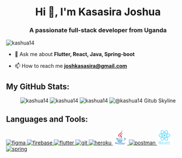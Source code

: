 <h1 align="center">Hi 👋, I'm Kasasira Joshua</h1>
<h3 align="center">A passionate full-stack developer from Uganda</h3>

<p align="left"> <img src="https://komarev.com/ghpvc/?username=kashua14&label=Profile%20views&color=0e75b6&style=flat" alt="kashua14" /> </p>

- 💬 Ask me about **Flutter, React, Java, Spring-boot**

- 📫 How to reach me **joshkasasira@gmail.com**


<h2>My GitHub Stats:</h2>
<p align="center">
<img src="https://github-readme-stats.vercel.app/api?username=kashua14&theme=dracula&show_icons=true" alt="kashua14" height="300" width="300"/>
<img src="http://github-readme-streak-stats.herokuapp.com?user=kashua14&theme=dracula&hide_border=false" alt ="kashua14" height="300" width="300"/>
<img src="https://github-readme-stats.vercel.app/api/top-langs?username=kashua14&theme=dracula&show_icons=true&locale=en&layout=compact" alt="kashua14" height="300" width="250"/>
<img src="https://github.com/kashua14/kashua14/blob/main/ezgif.com-gif-maker.gif" alt="@kashua14 Gitub Skyline" height="300" width="400"/>
</p>


<h2 align="left">Languages and Tools:</h2>
<p align="left"> <a href="https://www.figma.com/" target="_blank" rel="noreferrer"> <img src="https://www.vectorlogo.zone/logos/figma/figma-icon.svg" alt="figma" width="40" height="40"/> </a> <a href="https://firebase.google.com/" target="_blank" rel="noreferrer"> <img src="https://www.vectorlogo.zone/logos/firebase/firebase-icon.svg" alt="firebase" width="40" height="40"/> </a> <a href="https://flutter.dev" target="_blank" rel="noreferrer"> <img src="https://www.vectorlogo.zone/logos/flutterio/flutterio-icon.svg" alt="flutter" width="40" height="40"/> </a> <a href="https://git-scm.com/" target="_blank" rel="noreferrer"> <img src="https://www.vectorlogo.zone/logos/git-scm/git-scm-icon.svg" alt="git" width="40" height="40"/> </a> <a href="https://heroku.com" target="_blank" rel="noreferrer"> <img src="https://www.vectorlogo.zone/logos/heroku/heroku-icon.svg" alt="heroku" width="40" height="40"/> </a> <a href="https://www.java.com" target="_blank" rel="noreferrer"> <img src="https://raw.githubusercontent.com/devicons/devicon/master/icons/java/java-original.svg" alt="java" width="40" height="40"/> </a> <a href="https://postman.com" target="_blank" rel="noreferrer"> <img src="https://www.vectorlogo.zone/logos/getpostman/getpostman-icon.svg" alt="postman" width="40" height="40"/> </a> <a href="https://reactjs.org/" target="_blank" rel="noreferrer"> <img src="https://raw.githubusercontent.com/devicons/devicon/master/icons/react/react-original-wordmark.svg" alt="react" width="40" height="40"/> </a> <a href="https://spring.io/" target="_blank" rel="noreferrer"> <img src="https://www.vectorlogo.zone/logos/springio/springio-icon.svg" alt="spring" width="40" height="40"/> </a> </p>
